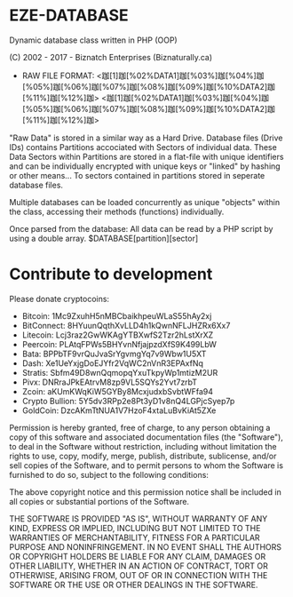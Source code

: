 # EZE-DATABASE

Dynamic database class written in PHP (OOP)

(C) 2002 - 2017 - Biznatch Enterprises (Biznaturally.ca)

- RAW FILE FORMAT: 
<跏[1]跏[%02%DATA1]跏[%03%]跏[%04%]跏[%05%]跏[%06%]跏[%07%]跏[%08%]跏[%09%]跏[%10%DATA2]跏[%11%]跏[%12%]跏>
<跏[1]跏[%02%DATA1]跏[%03%]跏[%04%]跏[%05%]跏[%06%]跏[%07%]跏[%08%]跏[%09%]跏[%10%DATA2]跏[%11%]跏[%12%]跏>

"Raw Data" is stored in a similar way as a Hard Drive. Database files (Drive IDs) contains Partitions accociated with Sectors of individual data. These Data Sectors within Partitions are stored in a flat-file with unique identifiers and can be individually encrypted with unique keys or "linked" by hashing or other means... To sectors contained in partitions stored in seperate database files.

Multiple databases can be loaded concurrently as unique "objects" within the class, accessing their methods (functions) individually.

Once parsed from the database: All data can be read by a PHP script by using a double array. $DATABASE[partition][sector]

# Contribute to development
Please donate cryptocoins:

- Bitcoin: 1Mc9ZxuhH5nMBCbaikhpeuWLaS55hAy2xj
- BitConnect: 8HYuunQqthXvLLD4h1kQwnNFLJHZRx6Xx7
- Litecoin: Lcj3raz2GwWKAgYTBXwfS2Tzr2hLstXrXZ
- Peercoin: PLAtqFPWs5BHYvnNfjajpzdXfS9K499LbW
- Bata: BPPbTF9vrQuJvaSrYgvmgYq7v9Wbw1U5XT
- Dash: Xe1UeYxjgDoEJYfr2VqWC2nVnR3EPAxfNq
- Stratis: Sbfm49D8wnQqmopqYxuTkpyWp1mtizM2UR
- Pivx: DNRraJPkEAtrvM8zp9VL5SQYs2Yvt7zrbT
- Zcoin: aKUmKWqKiW5GYBy8McxjudxbSvbtWFfa94
- Crypto Bullion: 5Y5dv3RPp2e8Pt3yD1v8nQ4LGPjcSyep7p
- GoldCoin: DzcAKmTtNUA1V7HzoF4xtaLuBvKiAt5ZXe

Permission is hereby granted, free of charge, to any person obtaining a copy
of this software and associated documentation files (the "Software"), to deal
in the Software without restriction, including without limitation the rights
to use, copy, modify, merge, publish, distribute, sublicense, and/or sell
copies of the Software, and to permit persons to whom the Software is
furnished to do so, subject to the following conditions:

The above copyright notice and this permission notice shall be included in all
copies or substantial portions of the Software.

THE SOFTWARE IS PROVIDED "AS IS", WITHOUT WARRANTY OF ANY KIND, EXPRESS OR
IMPLIED, INCLUDING BUT NOT LIMITED TO THE WARRANTIES OF MERCHANTABILITY,
FITNESS FOR A PARTICULAR PURPOSE AND NONINFRINGEMENT. IN NO EVENT SHALL THE
AUTHORS OR COPYRIGHT HOLDERS BE LIABLE FOR ANY CLAIM, DAMAGES OR OTHER
LIABILITY, WHETHER IN AN ACTION OF CONTRACT, TORT OR OTHERWISE, ARISING FROM,
OUT OF OR IN CONNECTION WITH THE SOFTWARE OR THE USE OR OTHER DEALINGS IN THE
SOFTWARE.
